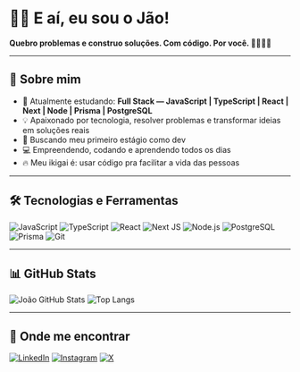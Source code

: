 # 👋🏼 E aí, eu sou o Jão!

**Quebro problemas e construo soluções. Com código. Por você. 🤟🏼🫵🏼**  

---

## 🚀 Sobre mim
- 🌱 Atualmente estudando: **Full Stack — JavaScript | TypeScript | React | Next | Node | Prisma | PostgreSQL**
- 💡 Apaixonado por tecnologia, resolver problemas e transformar ideias em soluções reais
- 🎯 Buscando meu primeiro estágio como dev
- 💻 Empreendendo, codando e aprendendo todos os dias
- 🔥 Meu ikigai é: usar código pra facilitar a vida das pessoas

---

## 🛠️ Tecnologias e Ferramentas
![JavaScript](https://img.shields.io/badge/JavaScript-F7DF1E?style=for-the-badge&logo=javascript&logoColor=black)
![TypeScript](https://img.shields.io/badge/TypeScript-3178C6?style=for-the-badge&logo=typescript&logoColor=white)
![React](https://img.shields.io/badge/React-20232A?style=for-the-badge&logo=react&logoColor=61DAFB)
![Next JS](https://img.shields.io/badge/Next-black?style=for-the-badge&logo=next.js&logoColor=white)
![Node.js](https://img.shields.io/badge/Node.js-339933?style=for-the-badge&logo=nodedotjs&logoColor=white)
![PostgreSQL](https://img.shields.io/badge/Postgres-4169E1?style=for-the-badge&logo=postgresql&logoColor=white)
![Prisma](https://img.shields.io/badge/Prisma-3982CE?style=for-the-badge&logo=prisma&logoColor=white)
![Git](https://img.shields.io/badge/Git-F05032?style=for-the-badge&logo=git&logoColor=white)

---

## 📊 GitHub Stats
![João GitHub Stats](https://github-readme-stats.vercel.app/api?username=joao-frontend-developer&show_icons=true&theme=radical)
![Top Langs](https://github-readme-stats.vercel.app/api/top-langs/?username=joao-frontend-developer&layout=compact&theme=radical)

---

## 🚀 Onde me encontrar
[![LinkedIn](https://img.shields.io/badge/-LinkedIn-%230077B5?style=for-the-badge&logo=linkedin&logoColor=white)](https://linkedin.com/in/joaosilvadeveloper)
[![Instagram](https://img.shields.io/badge/-Instagram-E4405F?style=for-the-badge&logo=instagram&logoColor=white)](https://instagram.com/jao_developer)
[![X](https://img.shields.io/badge/-X-black?style=for-the-badge&logo=twitter&logoColor=white)](https://x.com/jao_developer)
